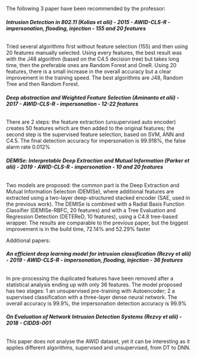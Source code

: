The following 3 paper have been recommended by the professor: 

###### **Intrusion Detection in 802.11 (Kolias et alii) - 2015 - AWID-CLS-R - impersonation, flooding, injection - 155 and 20 features**

Tried several algorithms first without feature selection (155) and then using 20 features manually selected. 
Using every features, the best result was with the J48 algorithm (based on the C4.5 decision tree) but takes long time, then the preferable ones are Random Forest and OneR.
Using 20 features, there is a small increase in the overall accuracy but a clear improvement in the training speed. The best algorithms are J48, Random Tree and then Random Forest.


###### **Deep abstraction and Weighted Feature Selection (Aminanto et alii) - 2017 - AWID-CLS-R - impersonation - 12-22 features**

There are 2 steps: the feature extraction (unsupervised auto encoder) creates 50 features which are then added to the original features; the second step is the supervised feature selection, based on SVM, ANN and C4.5. The final detection accuracy for impersonation is 99.918%, the false alarm rate 0.012%


###### **DEMISe: Interpretable Deep Extraction and Mutual Information (Parker et alii) - 2019 - AWID-CLS-R - impersonation - 10 and 20 features**

Two models are proposed: the common part is the Deep Extraction and Mutual Information Selection (DEMISe), where additional features are extracted using a two-layer deep-structured stacked encoder (SAE, used in the previous work). 
The DEMISe  is combined with a Radial Basis Function Classifier (DEMISe-RBFC, 20 features) and with a Tree Evaluation and Regression Detection (DETEReD, 10 features), using a C4.8 tree-based wrapper. 
The results are comparable to the previous paper, but the biggest improvement is in the build time, 72.14% and 52.29% faster 


Additional papers:  

###### **An efficient deep learning model for intrusion classification  (Rezvy et alii) - 2019 - AWID-CLS-R - impersonation, flooding, injection - 36 features**
In pre-processing the duplicated features have been removed after a statistical analysis ending up with only 36 features. The model proposed has two stages: 1 an unsupervised pre-training with Autoencoder; 2 a supervised classification with a three-layer dense neural network.
The overall accuracy is 99.9%, the impersonation detection accuracy is 99.9% 


###### **On Evaluation of Network Intrusion Detection Systems  (Rezvy et alii) - 2018 - CIDDS-001**
This paper does not analyse the AWID dataset, yet it can be interesting as it applies different algorithms, supervised and unsupervised, from DT to DNN. 